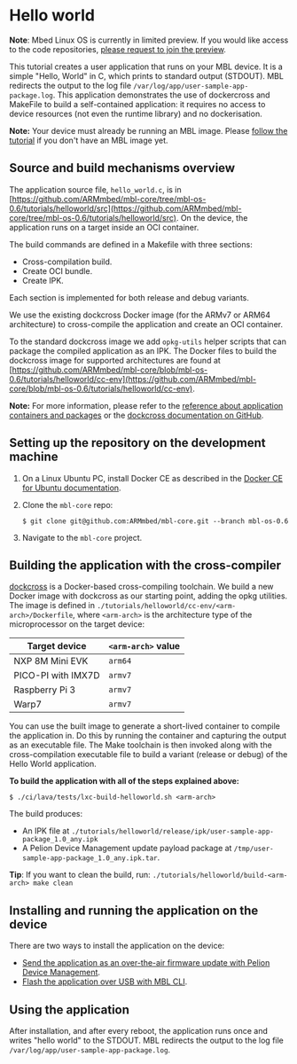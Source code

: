 # Hello world

<span class="notes">**Note**: Mbed Linux OS is currently in limited preview. If you would like access to the code repositories, [please request to join the preview](https://os.mbed.com/linux-os/).</span>

This tutorial creates a user application that runs on your MBL device. It is a simple "Hello, World" in C, which prints to standard output (STDOUT). MBL redirects the output to the log file `/var/log/app/user-sample-app-package.log`. This application demonstrates the use of dockercross and MakeFile to build a self-contained application: it requires no access to device resources (not even the runtime library) and no dockerisation.

<span class="notes">**Note:** Your device must already be running an MBL image. Please [follow the tutorial](../first-image/index.html) if you don't have an MBL image yet.</span>

## Source and build mechanisms overview

The application source file, `hello_world.c`, is in [https://github.com/ARMmbed/mbl-core/tree/mbl-os-0.6/tutorials/helloworld/src](https://github.com/ARMmbed/mbl-core/tree/mbl-os-0.6/tutorials/helloworld/src). On the device, the application runs on a target inside an OCI container.

The build commands are defined in a Makefile with three sections:

* Cross-compilation build.
* Create OCI bundle.
* Create IPK.

Each section is implemented for both release and debug variants.

We use the existing dockcross Docker image (for the ARMv7 or ARM64 architecture) to cross-compile the application and create an OCI container.

To the standard dockcross image we add `opkg-utils` helper scripts that can package the compiled application as an IPK. The Docker files to build the dockcross image for supported architectures are found at [https://github.com/ARMmbed/mbl-core/blob/mbl-os-0.6/tutorials/helloworld/cc-env](https://github.com/ARMmbed/mbl-core/blob/mbl-os-0.6/tutorials/helloworld/cc-env).

<span class="notes">**Note:** For more information, please refer to the [reference about application containers and packages](../references/application-containers-and-packages.html) or the [dockcross documentation on GitHub](https://github.com/dockcross/dockcross).</span>

## Setting up the repository on the development machine

1. On a Linux Ubuntu PC, install Docker CE as described in the [Docker CE for Ubuntu documentation](https://docs.docker.com/install/linux/docker-ce/ubuntu/).

1. Clone the `mbl-core` repo:

    ```
    $ git clone git@github.com:ARMmbed/mbl-core.git --branch mbl-os-0.6
    ```

1. Navigate to the `mbl-core` project.

## Building the application with the cross-compiler

[dockcross](https://github.com/dockcross/dockcross) is a Docker-based cross-compiling toolchain. We build a new Docker image with dockcross as our starting point, adding the opkg utilities. The image is defined in `./tutorials/helloworld/cc-env/<arm-arch>/Dockerfile`, where `<arm-arch>` is the architecture type of the microprocessor on the target device:

| Target device | `<arm-arch>` value |
| --- | --- |
| NXP 8M Mini EVK | `arm64` |
| PICO-PI with IMX7D | `armv7` |
| Raspberry Pi 3 | `armv7` |
| Warp7 | `armv7` |

You can use the built image to generate a short-lived container to compile the application in. Do this by running the container and capturing the output as an executable file. The Make toolchain is then invoked along with the cross-compilation executable file to build a variant (release or debug) of the Hello World application.

**To build the application with all of the steps explained above:**

```
$ ./ci/lava/tests/lxc-build-helloworld.sh <arm-arch>
```

The build produces:

* An IPK file at `./tutorials/helloworld/release/ipk/user-sample-app-package_1.0_any.ipk`
* A Pelion Device Management update payload package at `/tmp/user-sample-app-package_1.0_any.ipk.tar`.

<span class="tips">**Tip**: If you want to clean the build, run: `./tutorials/helloworld/build-<arm-arch> make clean`</span>

## Installing and running the application on the device

There are two ways to install the application on the device:

* [Send the application as an over-the-air firmware update with Pelion Device Management](../update/updating-an-application.html#using-the-manifest-tool).
* [Flash the application over USB with MBL CLI](../update/updating-an-application.html#using-mbl-cli).

## Using the application

After installation, and after every reboot, the application runs once and writes "hello world" to the STDOUT. MBL redirects the output to the log file `/var/log/app/user-sample-app-package.log`.
